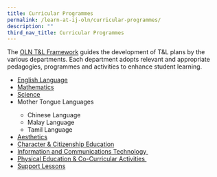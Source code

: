 ```yaml
---
title: Curricular Programmes
permalink: /learn-at-ij-oln/curricular-programmes/
description: ""
third_nav_title: Curricular Programmes
---
```

<p>The&nbsp;<a href="/learn-at-ij-oln/our-curriculum/tnl-framework" target="">OLN T&amp;L Framework</a>&nbsp;guides the development of T&amp;L plans by the various departments. Each department adopts relevant and appropriate pedagogies, programmes and activities to enhance student learning.&nbsp;</p>
<ul>
<li><a href="/learn-at-ij-oln/curricular-programmes/english-language" target="">English Language</a></li>
<li><a href="/learn-at-ij-oln/curricular-programmes/mathematics" target="">Mathematics</a></li>
<li><a href="/learn-at-ij-oln/curricular-programmes/science" target="">Science</a></li>
<li>Mother Tongue Languages</li>
<ul>
<li>Chinese Language</li>
<li>Malay Language</li>
<li>Tamil Language</li>
</ul>
<li><a href="/learn-at-ij-oln/curricular-programmes/aesthetics" target="">Aesthetics</a></li>
<li><a href="/learn-at-ij-oln/curricular-programmes/character-n-citizenship-education-cce" target="">Character &amp; Citizenship Education</a></li>
<li><a href="/learn-at-ij-oln/curricular-programmes/information-and-communications-technology-ict" target="">Information and Communications Technology&nbsp;</a></li>
<li><a href="/learn-at-ij-oln/curricular-programmes/information-and-communications-technology-ict" target="">Physical Education &amp; Co-Curricular Activities&nbsp;</a></li>
<li><a href="/learn-at-ij-oln/support-lessons" target="">Support Lessons</a></li>
</ul>
